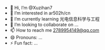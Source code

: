 - 👋 Hi, I’m @Xuzihan7
- 👀 I’m interested in ar502h/cn
- 🌱 I’m currently learning 光电信息科学与工程
- 💞️ I’m looking to collaborate on ...
- 📫 How to reach me 2789954149@qq.com
- 😄 Pronouns: ...
- ⚡ Fun fact: ...

<!---
Xuzihan7/Xuzihan7 is a ✨ special ✨ repository because its `README.md` (this file) appears on your GitHub profile.
You can click the Preview link to take a look at your changes.
--->
